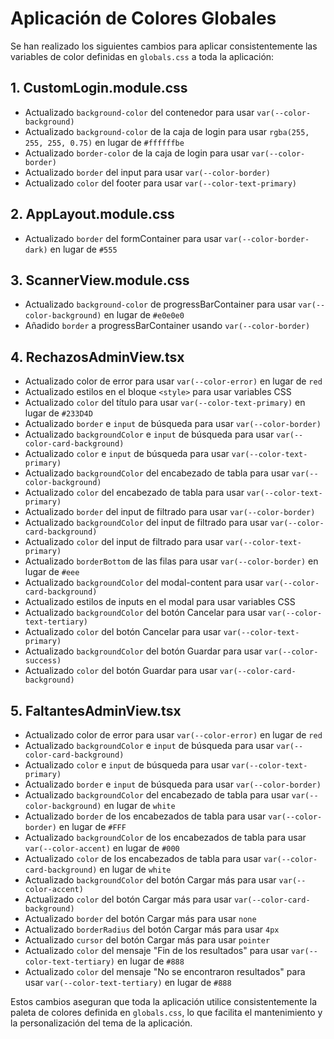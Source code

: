 # Aplicación de Colores Globales

Se han realizado los siguientes cambios para aplicar consistentemente las variables de color definidas en `globals.css` a toda la aplicación:

## 1. CustomLogin.module.css
- Actualizado `background-color` del contenedor para usar `var(--color-background)`
- Actualizado `background-color` de la caja de login para usar `rgba(255, 255, 255, 0.75)` en lugar de `#ffffffbe`
- Actualizado `border-color` de la caja de login para usar `var(--color-border)`
- Actualizado `border` del input para usar `var(--color-border)`
- Actualizado `color` del footer para usar `var(--color-text-primary)`

## 2. AppLayout.module.css
- Actualizado `border` del formContainer para usar `var(--color-border-dark)` en lugar de `#555`

## 3. ScannerView.module.css
- Actualizado `background-color` de progressBarContainer para usar `var(--color-background)` en lugar de `#e0e0e0`
- Añadido `border` a progressBarContainer usando `var(--color-border)`

## 4. RechazosAdminView.tsx
- Actualizado color de error para usar `var(--color-error)` en lugar de `red`
- Actualizado estilos en el bloque `<style>` para usar variables CSS
- Actualizado `color` del título para usar `var(--color-text-primary)` en lugar de `#233D4D`
- Actualizado `border` e `input` de búsqueda para usar `var(--color-border)`
- Actualizado `backgroundColor` e `input` de búsqueda para usar `var(--color-card-background)`
- Actualizado `color` e `input` de búsqueda para usar `var(--color-text-primary)`
- Actualizado `backgroundColor` del encabezado de tabla para usar `var(--color-background)`
- Actualizado `color` del encabezado de tabla para usar `var(--color-text-primary)`
- Actualizado `border` del input de filtrado para usar `var(--color-border)`
- Actualizado `backgroundColor` del input de filtrado para usar `var(--color-card-background)`
- Actualizado `color` del input de filtrado para usar `var(--color-text-primary)`
- Actualizado `borderBottom` de las filas para usar `var(--color-border)` en lugar de `#eee`
- Actualizado `backgroundColor` del modal-content para usar `var(--color-card-background)`
- Actualizado estilos de inputs en el modal para usar variables CSS
- Actualizado `backgroundColor` del botón Cancelar para usar `var(--color-text-tertiary)`
- Actualizado `color` del botón Cancelar para usar `var(--color-text-primary)`
- Actualizado `backgroundColor` del botón Guardar para usar `var(--color-success)`
- Actualizado `color` del botón Guardar para usar `var(--color-card-background)`

## 5. FaltantesAdminView.tsx
- Actualizado color de error para usar `var(--color-error)` en lugar de `red`
- Actualizado `backgroundColor` e `input` de búsqueda para usar `var(--color-card-background)`
- Actualizado `color` e `input` de búsqueda para usar `var(--color-text-primary)`
- Actualizado `border` e `input` de búsqueda para usar `var(--color-border)`
- Actualizado `backgroundColor` del encabezado de tabla para usar `var(--color-background)` en lugar de `white`
- Actualizado `border` de los encabezados de tabla para usar `var(--color-border)` en lugar de `#FFF`
- Actualizado `backgroundColor` de los encabezados de tabla para usar `var(--color-accent)` en lugar de `#000`
- Actualizado `color` de los encabezados de tabla para usar `var(--color-card-background)` en lugar de `white`
- Actualizado `backgroundColor` del botón Cargar más para usar `var(--color-accent)`
- Actualizado `color` del botón Cargar más para usar `var(--color-card-background)`
- Actualizado `border` del botón Cargar más para usar `none`
- Actualizado `borderRadius` del botón Cargar más para usar `4px`
- Actualizado `cursor` del botón Cargar más para usar `pointer`
- Actualizado `color` del mensaje "Fin de los resultados" para usar `var(--color-text-tertiary)` en lugar de `#888`
- Actualizado `color` del mensaje "No se encontraron resultados" para usar `var(--color-text-tertiary)` en lugar de `#888`

Estos cambios aseguran que toda la aplicación utilice consistentemente la paleta de colores definida en `globals.css`, lo que facilita el mantenimiento y la personalización del tema de la aplicación.